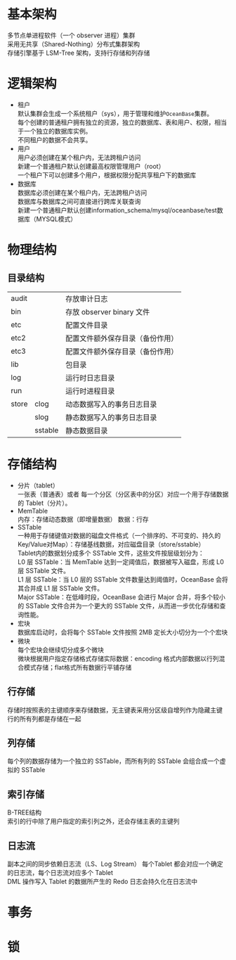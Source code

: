 
# 基本架构
多节点单进程软件（一个 observer 进程）集群     
采用无共享（Shared-Nothing）分布式集群架构     
存储引擎基于 LSM-Tree 架构，支持行存储和列存储    

# 逻辑架构
- 租户       
  默认集群会生成一个系统租户（sys），用于管理和维护`OceanBase`集群。       
  每个创建的普通租户拥有独立的资源，独立的数据库、表和用户、权限，相当于一个独立的数据库实例。         
  不同租户的数据不会共享。     
- 用户     
  用户必须创建在某个租户内，无法跨租户访问        
  新建一个普通租户默认创建最高权限管理用户（root）       
  一个租户下可以创建多个用户，根据权限分配共享租户下的数据库    
- 数据库     
  数据库必须创建在某个租户内，无法跨租户访问          
  数据库与数据库之间可直接进行跨库关联查询     
  新建一个普通租户默认创建information_schema/mysql/oceanbase/test数据库（MYSQL模式）       

# 物理结构
## 目录结构
|             |         |                                         |
| ----------- | ------- | --------------------------------------- |
| audit       |         | 存放审计日志                            |
| bin         |         | 存放 observer binary 文件               |
| etc         |         | 配置文件目录                                |
| etc2        |         | 配置文件额外保存目录（备份作用）        |
| etc3        |         | 配置文件额外保存目录（备份作用）        |
| lib         |         | 包目录                                  |
| log         |         | 运行时日志目录                            |
| run         |         | 运行时进程目录                         |
| store       | clog    | 动态数据写入的事务日志目录              |
|             | slog    | 静态数据写入的事务日志目录              |
|             | sstable | 静态数据目录                                |

# 存储结构
- 分片（tablet）     
  一张表（普通表）或者 每一个分区（分区表中的分区）对应一个用于存储数据的 Tablet（分片）。    
- MemTable     
  内存：存储动态数据（即增量数据）
  数据：行存     
- SSTable      
  一种用于存储键值对数据的磁盘文件格式（一个排序的、不可变的、持久的Key/Value对Map）：存储基线数据，对应磁盘目录（store/sstable）        
  Tablet内的数据划分成多个 SSTable 文件，这些文件按层级划分为：       
  L0 层 SSTable：当 MemTable 达到一定阈值后，数据被写入磁盘，形成 L0 层 SSTable 文件。       
  L1 层 SSTable：当 L0 层的 SSTable 文件数量达到阈值时，OceanBase 会将其合并成 L1 层 SSTable 文件。        
  Major SSTable：在低峰时段，OceanBase 会进行 Major 合并，将多个较小的 SSTable 文件合并为一个更大的 SSTable 文件，从而进一步优化存储和查询性能。    
- 宏块      
  数据库启动时，会将每个 SSTable 文件按照 2MB 定长大小切分为一个个宏块
- 微块     
  每个宏块会继续切分成多个微块    
  微块根据用户指定存储格式存储实际数据：encoding 格式内部数据以行列混合模式存储；flat格式所有数据行平铺存储

## 行存储
存储时按照表的主键顺序来存储数据，无主键表采用分区级自增列作为隐藏主键     
行的所有列都是存储在一起      

## 列存储
每个列的数据存储为一个独立的 SSTable，而所有列的 SSTable 会组合成一个虚拟的 SSTable

## 索引存储
B-TREE结构  
索引的行中除了用户指定的索引列之外，还会存储主表的主键列

## 日志流
副本之间的同步依赖日志流（LS、Log Stream）
每个Tablet 都会对应一个确定的日志流，每个日志流对应多个 Tablet     
DML 操作写入 Tablet 的数据所产生的 Redo 日志会持久化在日志流中

# 事务

# 锁
